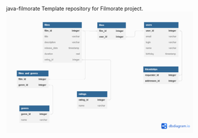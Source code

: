  java-filmorate
Template repository for Filmorate project.
![Filmorate Database Diagram](/images/filmorate_db.png)
